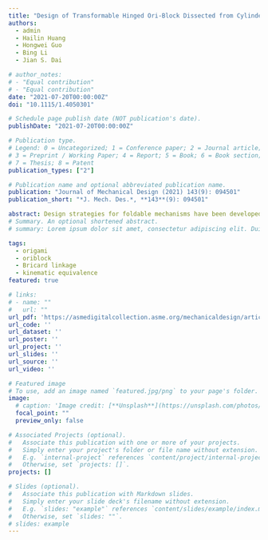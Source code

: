 ```yaml
---
title: "Design of Transformable Hinged Ori-Block Dissected from Cylinders and Cones"
authors:
  - admin
  - Hailin Huang
  - Hongwei Guo
  - Bing Li
  - Jian S. Dai

# author_notes:
# - "Equal contribution"
# - "Equal contribution"
date: "2021-07-20T00:00:00Z"
doi: "10.1115/1.4050301"

# Schedule page publish date (NOT publication's date).
publishDate: "2021-07-20T00:00:00Z"

# Publication type.
# Legend: 0 = Uncategorized; 1 = Conference paper; 2 = Journal article;
# 3 = Preprint / Working Paper; 4 = Report; 5 = Book; 6 = Book section;
# 7 = Thesis; 8 = Patent
publication_types: ["2"]

# Publication name and optional abbreviated publication name.
publication: "Journal of Mechanical Design (2021) 143(9): 094501"
publication_short: "*J. Mech. Des.*, **143**(9): 094501"

abstract: Design strategies for foldable mechanisms have been developed with inspiration from origami. In this study, we investigate a new direction that blocks are folded in a way that origami folds as the ori-blocks to generate a new type of foldable mechanisms consisting of multiple blocks. During the investigation, we propose a design approach to construct ori-blocks dissected from cylinders and cones, where “ori” is derived from the word “origami” in its original meaning as “folding”. In this way, we cut the solids into six portions and assign rotation axes to assemble the portions into movable blocks. Interestingly, this connects the Bricard classical linkages developed in 1897 to these ori-blocks with coincidence of the position and orientation of the axes when the blocks are replaced by links. The study bridges the gap between ori-blocks, origami, and mechanisms, which proposes a set of novel reconfigurable mechanisms as ori-blocks. As spatial linkages have been widely used in a broad range of technical fields, we anticipate that ori-blocks will find several potential applications owing to their kinematics in reconfigurability.
# Summary. An optional shortened abstract.
# summary: Lorem ipsum dolor sit amet, consectetur adipiscing elit. Duis posuere tellus ac convallis placerat. Proin tincidunt magna sed ex sollicitudin condimentum.

tags:
  - origami
  - oriblock
  - Bricard linkage
  - kinematic equivalence
featured: true

# links:
# - name: ""
#   url: ""
url_pdf: 'https://asmedigitalcollection.asme.org/mechanicaldesign/article-abstract/143/9/094501/1100577/Design-of-Transformable-Hinged-Ori-Block-Dissected?redirectedFrom=fulltext'
url_code: ''
url_dataset: ''
url_poster: ''
url_project: ''
url_slides: ''
url_source: ''
url_video: ''

# Featured image
# To use, add an image named `featured.jpg/png` to your page's folder. 
image:
  # caption: 'Image credit: [**Unsplash**](https://unsplash.com/photos/jdD8gXaTZsc)'
  focal_point: ""
  preview_only: false

# Associated Projects (optional).
#   Associate this publication with one or more of your projects.
#   Simply enter your project's folder or file name without extension.
#   E.g. `internal-project` references `content/project/internal-project/index.md`.
#   Otherwise, set `projects: []`.
projects: []

# Slides (optional).
#   Associate this publication with Markdown slides.
#   Simply enter your slide deck's filename without extension.
#   E.g. `slides: "example"` references `content/slides/example/index.md`.
#   Otherwise, set `slides: ""`.
# slides: example
---
```


